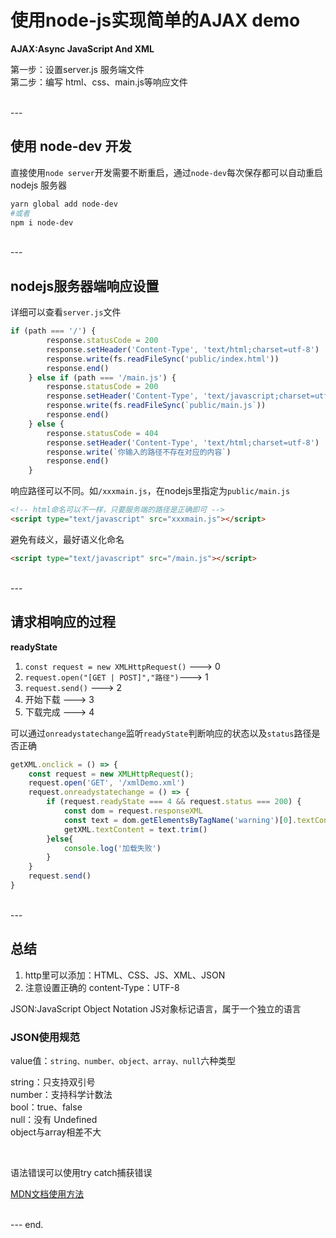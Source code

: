 # 使用node-js实现简单的AJAX demo

**AJAX:Async JavaScript And XML**

第一步：设置server.js 服务端文件  
第二步：编写 html、css、main.js等响应文件  

<br />
--- 

## 使用 node-dev 开发

直接使用`node server`开发需要不断重启，通过`node-dev`每次保存都可以自动重启 nodejs 服务器
```sh
yarn global add node-dev
#或者
npm i node-dev
```
<br />
---  

## nodejs服务器端响应设置

详细可以查看`server.js`文件
```js
if (path === '/') {
        response.statusCode = 200
        response.setHeader('Content-Type', 'text/html;charset=utf-8')
        response.write(fs.readFileSync('public/index.html'))
        response.end()
    } else if (path === '/main.js') {
        response.statusCode = 200
        response.setHeader('Content-Type', 'text/javascript;charset=utf-8')
        response.write(fs.readFileSync(`public/main.js`))
        response.end()
    } else {
        response.statusCode = 404
        response.setHeader('Content-Type', 'text/html;charset=utf-8')
        response.write(`你输入的路径不存在对应的内容`)
        response.end()
    }
```
响应路径可以不同。如`/xxxmain.js`，在nodejs里指定为`public/main.js`

```html
<!-- html命名可以不一样，只要服务端的路径是正确即可 -->
<script type="text/javascript" src="xxxmain.js"></script>
```
避免有歧义，最好语义化命名
```html
<script type="text/javascript" src="/main.js"></script>
```
<br />
---  

## 请求相响应的过程

**readyState**

1. `const request = new XMLHttpRequest()` ---> 0
2. `request.open("[GET | POST]","路径")`---> 1
3. `request.send()` ---> 2
4. 开始下载 ---> 3
5. 下载完成 ---> 4

可以通过`onreadystatechange`监听`readyState`判断响应的状态以及`status`路径是否正确
```js
getXML.onclick = () => {
    const request = new XMLHttpRequest();
    request.open('GET', '/xmlDemo.xml')
    request.onreadystatechange = () => {
        if (request.readyState === 4 && request.status === 200) {
            const dom = request.responseXML
            const text = dom.getElementsByTagName('warning')[0].textContent
            getXML.textContent = text.trim()
        }else{
            console.log('加载失败')
        }
    }
    request.send()
}
```
<br />
--- 

## 总结  
1. http里可以添加：HTML、CSS、JS、XML、JSON
2. 注意设置正确的 content-Type：UTF-8

JSON:JavaScript Object Notation
JS对象标记语言，属于一个独立的语言

### JSON使用规范  

value值：`string、number、object、array、null`六种类型

string：只支持双引号  
number：支持科学计数法  
bool：true、false  
null：没有 Undefined  
object与array相差不大  

<br />

语法错误可以使用try catch捕获错误  

[MDN文档使用方法](https://developer.mozilla.org/zh-CN/docs/Web/JavaScript/Reference/Statements/try...catch)  

<br />
---  
end.
